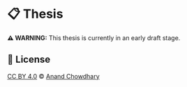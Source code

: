 # 📋 Thesis

**⚠️ WARNING:** This thesis is currently in an early draft stage.

## 📄 License

[CC BY 4.0](./LICENSE) © [Anand Chowdhary](https://anandchowdhary.com)
